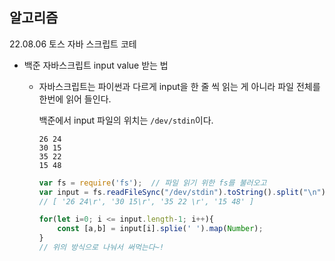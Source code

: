 ##  알고리즘

22.08.06 토스 자바 스크립트 코테



* 백준 자바스크립트 input value 받는 법

  * 자바스크립트는 파이썬과 다르게 input을 한 줄 씩 읽는 게 아니라 파일 전체를 한번에 읽어 들인다.

    백준에서 input 파일의 위치는 `/dev/stdin`이다.

    ```
    26 24
    30 15
    35 22 
    15 48
    ```

    ```javascript
    var fs = require('fs');  // 파일 읽기 위한 fs를 불러오고
    var input = fs.readFileSync("/dev/stdin").toString().split("\n");  // 한 줄씩 받아오겠다.
    // [ '26 24\r', '30 15\r', '35 22 \r', '15 48' ]
    ```

    ```javascript
    for(let i=0; i <= input.length-1; i++){
        const [a,b] = input[i].splie(' ').map(Number);
    }
    // 위의 방식으로 나눠서 써먹는다~!
    ```

    

  

